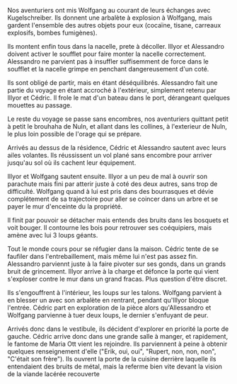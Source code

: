 Nos aventuriers ont mis Wolfgang au courant de leurs échanges avec
Kugelschreiber. Ils donnent une arbalète à explosion à Wolfgang, mais gardent
l'ensemble des autres objets pour eux (cocaïne, tisane, carreaux explosifs,
bombes fumigènes).

Ils montent enfin tous dans la nacelle, prete à décoller. Illyor et Alessandro
doivent activer le soufflet pour faire monter la nacelle correctement.
Alessandro ne parvient pas à insuffler suffisemment de force dans le soufflet
et la nacelle grimpe en penchant dangereusement d'un coté.

Ils sont obligé de partir, mais en étant déséquilibrés. Alessandro fait une
partie du voyage en étant accroché à l'extérieur, simplement retenu par Illyor
et Cédric. Il frole le mat d'un bateau dans le port, dérangeant quelques
mouettes au passage.

Le reste du voyage se passe sans encombres, nos aventuriers quittant petit
à petit le brouhaha de Nuln, et allant dans les collines, à l'exterieur de
Nuln, le plus loin possible de l'orage qui se prépare.

Arrivés au dessus de la résidence, Cédric et Alessandro sautent avec leurs
ailes volantes. Ils réussissent un vol plané sans encombre pour arriver
jusqu'au sol où ils cachent leur équipement.

Illyor et Wolfgang sautent ensuite. Illyor a un peu de mal à ouvrir son
parachute mais fini par atterir juste à coté des deux autres, sans trop de
difficulté. Wolfgang quand à lui est pris dans des bourrasques et dévie
complétement de sa trajectoire pour aller se coincer dans un arbre et se payer
le mur d'enceinte du la propriété.

Il finit par pouvoir se détacher mais entends des bruits dans les bosquets et
voit bouger. Il contourne les bois pour retrouver ses coéquipiers, mais amène
avec lui 3 loups géants.

Tout le monde cours pour se réfugier dans la maison. Cédric tente de se
faufiler dans l'entrebaillement, mais même lui n'est pas assez fin. Alessandro
parviennt juste à la faire pivoter sur ses gonds, dans un grands bruit de
grincement. Illyor arrive à la charge et défonce la porte qui vient s'exploser
contre le mur dans un grand fracas. Plus question d'être discret.

Ils s'engouffrent à l'intérieur, les loups sur les talons. Wolfgang parvient
à en blesser un avec son arbalète en rentrant, pendant qu'Illyor bloque
l'entrée. Cédric part en exploration de la pièce alors qu'Allessandro et
Wolfgang parvienne à tuer deux loups, le dernier s'enfuyant de peur.

Arrivés donc dans le vestibule, ils décident d'explorer en priorité la porte de
gauche. Cédric arrive donc dans une grande salle à manger, et rapidement, le
fantome de Maria Ott vient les rejoindre. Ils parviennent à peine à obtenir
quelques renseignement d'elle ("Erik, oui, oui", "Rupert, non, non, non",
"C'était son frère"). Ils ouvrent la porte de la cuisine derrière laquelle ils
entendaient des bruits de métal, mais la referme bien vite devant la vision de
la viande lacérée recouverte

